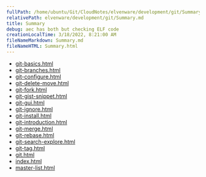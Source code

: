 ```yaml
---
fullPath: /home/ubuntu/Git/CloudNotes/elvenware/development/git/Summary.md
relativePath: elvenware/development/git/Summary.md
title: Summary
debug: aec has both but checking ELF code
creationLocalTime: 3/18/2022, 8:21:00 AM
fileNameMarkdown: Summary.md
fileNameHTML: Summary.html
---
```


<!-- toc -->
<!-- tocstop -->

* [git-basics.html](git-basics.html)
* [git-branches.html](git-branches.html)
* [git-configure.html](git-configure.html)
* [git-delete-move.html](git-delete-move.html)
* [git-fork.html](git-fork.html)
* [git-gist-snippet.html](git-gist-snippet.html)
* [git-gui.html](git-gui.html)
* [git-ignore.html](git-ignore.html)
* [git-install.html](git-install.html)
* [git-introduction.html](git-introduction.html)
* [git-merge.html](git-merge.html)
* [git-rebase.html](git-rebase.html)
* [git-search-explore.html](git-search-explore.html)
* [git-tag.html](git-tag.html)
* [git.html](git.html)
* [index.html](index.html)
* [master-list.html](master-list.html)